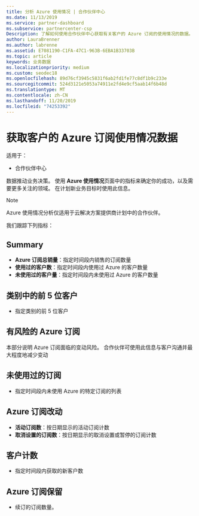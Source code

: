 ```yaml
---
title: 分析 Azure 使用情况 | 合作伙伴中心
ms.date: 11/13/2019
ms.service: partner-dashboard
ms.subservice: partnercenter-csp
Description: 了解如何使用合作伙伴中心获取有关客户的 Azure 订阅的使用情况的数据。
author: LauraBrenner
ms.author: labrenne
ms.assetid: E7081190-C1FA-47C1-963B-6EBA1B33703B
ms.topic: article
keywords: 业务数据
ms.localizationpriority: medium
ms.custom: seodec18
ms.openlocfilehash: 89d76cf3945c5831f6ab2fd1fe77c8df1b9c233e
ms.sourcegitcommit: 524d3121e5053a74911e2fd4e9cf5aab14f6b48d
ms.translationtype: MT
ms.contentlocale: zh-CN
ms.lasthandoff: 11/20/2019
ms.locfileid: "74253392"
---
```

# <a name="get-data-about-the-usage-of-your-customers-azure-subscriptions"></a>获取客户的 Azure 订阅使用情况数据

适用于：

- 合作伙伴中心

数据推动业务决策。 使用 **Azure 使用情况**页面中的指标来确定你的成功，以及需要更多关注的领域。 在计划新业务目标时使用此信息。

> [!NOTE]
> Azure 使用情况分析仅适用于云解决方案提供商计划中的合作伙伴。

我们跟踪下列指标：

## <a name="summary"></a>Summary

- **Azure 订阅总销量**：指定时间段内销售的订阅数量  
- **使用过的客户数**：指定时间段内使用过 Azure 的客户数量  
- **未使用过的客户量**：指定时间段内未使用过 Azure 的客户数量  

## <a name="top-5-customers-in-category"></a>类别中的前 5 位客户

- 指定类别的前 5 位客户  

## <a name="azure-subscriptions-at-risk"></a>有风险的 Azure 订阅

本部分说明 Azure 订阅面临的变动风险。 合作伙伴可使用此信息与客户沟通并最大程度地减少变动

## <a name="subscriptions-without-usage"></a>未使用过的订阅

- 指定时间段内未使用 Azure 的特定订阅的列表  

## <a name="azure-subscription-churn"></a>Azure 订阅改动

- **活动订阅数**：按日期显示的活动订阅计数  
- **取消设置的订阅数**：按日期显示的取消设置或暂停的订阅计数  

## <a name="customer-count"></a>客户计数

- 指定时间段内获取的新客户数  

## <a name="azure-subscription-retention"></a>Azure 订阅保留

- 续订的订阅数量。
